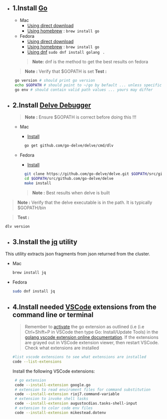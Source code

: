 - ## 1.Install [Go](https://golang.org/doc/)
  - Mac
    - [Using direct download](https://golang.org/doc/install)
    - [Using homebrew](https://docs.brew.sh) : ``` brew install go ```
  - Fedora
    - [Using direct download](https://golang.org/doc/install)
    - [Using homebrew](https://docs.brew.sh/Homebrew-on-Linux) : ``` brew install go ```
    - [Using dnf](https://developer.fedoraproject.org/tech/languages/go/go-installation.h) ``` sudo dnf install golang  ``` . 
    > **Note:** dnf is the method to get the best results on fedora
  > **Note :** Verify that $GOPATH is set
  > **Test :** 
  ```sh
   go version # should print go version
   echo $GOPATH # should point to ~/go by befault ... unless specifically set otherwise
   go env # should contain valid path values ... yours may differ 
   ```

- ## 2.Install [Delve Debugger](https://github.com/go-delve/delve)
  > **Note :** Ensure $GOPATH is correct before doing this !!!
  - Mac
    - [Install](https://github.com/go-delve/delve/blob/master/Documentation/installation/osx/install.md)
    ```sh
      go get github.com/go-delve/delve/cmd/dlv
    ```
    
  - Fedora
    - [Install](https://github.com/go-delve/delve/blob/master/Documentation/installation/linux/install.md)
    ```sh
      git clone https://github.com/go-delve/delve.git $GOPATH/src/github.com/go-delve/delve
      cd $GOPATH/src/github.com/go-delve/delve
      make install
    ```
    > **Note :** Best results when delve is built


>**Note :** Verify that the delve executable is in the path. It is typically $GOPATH/bin

>**Test :** 
```sh
dlv version
```

- ## 3.Install the [jq](https://stedolan.github.io/jq/download/) utility 
This utility extracts json fragments from json returned from the cluster.
  - Mac
    ```sh
    brew install jq
    ```
  - Fedora
    ```sh
    sudo dnf install jq
    ```

- ## 4.Install needed [VSCode](https://code.visualstudio.com/docs/editor/command-line) extensions from the command line or terminal
  > Remember to [activate](https://github.com/golang/vscode-go/blob/master/docs/commands.md#go-installupdate-tools) the go extension as outlined (i.e (i.e Ctrl+Shift+P in VSCode then type Go: Install/Update Tools) in the [golang vscode extension online documentation](https://marketplace.visualstudio.com/items?itemName=golang.Go). If the extensions are grayed out in VSCode extension viewer, then restart VSCode.
  Check what extensions are installed
  ```sh
  #list vscode extensions to see what extensions are installed
  code --list-extensions
  ```
  Install the following VSCode extensions:
  ```sh
   # go extension
   code --install-extension google.go 
   # extension to read enviroment files for command substitution
   code --install-extension rioj7.command-variable
   # extension to invoke shell tasks
   code --install-extension augustocdias.tasks-shell-input
   # extension to color code env files
   code --install-extension mikestead.dotenv

  ```